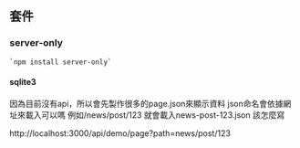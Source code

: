 

## 套件

### server-only

    `npm install server-only`

#### sqlite3


因為目前沒有api，所以會先製作很多的page.json來顯示資料
json命名會依據網址來載入可以嗎
例如/news/post/123
就會載入news-post-123.json
該怎麼寫


http://localhost:3000/api/demo/page?path=news/post/123